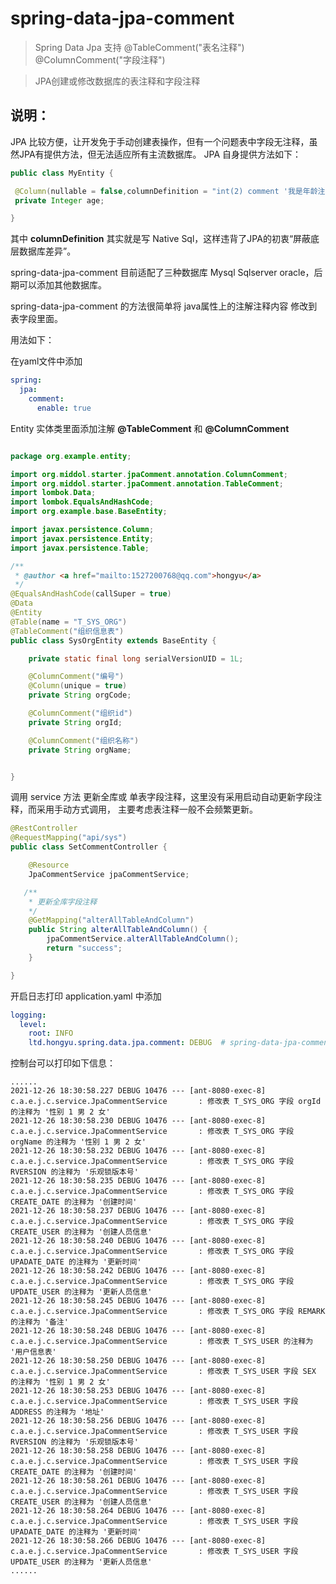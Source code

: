 # spring-data-jpa-comment

> Spring Data Jpa 支持 @TableComment("表名注释") @ColumnComment("字段注释")

> JPA创建或修改数据库的表注释和字段注释

## 说明：

JPA 比较方便，让开发免于手动创建表操作，但有一个问题表中字段无注释，虽然JPA有提供方法，但无法适应所有主流数据库。
JPA 自身提供方法如下：

```java
public class MyEntity {

 @Column(nullable = false,columnDefinition = "int(2) comment '我是年龄注释...'")
 private Integer age;

}
```

其中 **columnDefinition** 其实就是写 Native Sql，这样违背了JPA的初衷“屏蔽底层数据库差异”。

spring-data-jpa-comment 目前适配了三种数据库 Mysql Sqlserver oracle，后期可以添加其他数据库。

spring-data-jpa-comment 的方法很简单将 java属性上的注解注释内容 修改到表字段里面。

用法如下：

在yaml文件中添加

```yaml
spring:
  jpa:
    comment:
      enable: true
```

Entity 实体类里面添加注解 **@TableComment** 和  **@ColumnComment**

```java

package org.example.entity;

import org.middol.starter.jpaComment.annotation.ColumnComment;
import org.middol.starter.jpaComment.annotation.TableComment;
import lombok.Data;
import lombok.EqualsAndHashCode;
import org.example.base.BaseEntity;

import javax.persistence.Column;
import javax.persistence.Entity;
import javax.persistence.Table;

/**
 * @author <a href="mailto:1527200768@qq.com">hongyu</a>
 */
@EqualsAndHashCode(callSuper = true)
@Data
@Entity
@Table(name = "T_SYS_ORG")
@TableComment("组织信息表")
public class SysOrgEntity extends BaseEntity {

    private static final long serialVersionUID = 1L;

    @ColumnComment("编号")
    @Column(unique = true)
    private String orgCode;

    @ColumnComment("组织id")
    private String orgId;

    @ColumnComment("组织名称")
    private String orgName;


}
```

调用 service 方法 更新全库或 单表字段注释，这里没有采用启动自动更新字段注释，而采用手动方式调用，
主要考虑表注释一般不会频繁更新。

```java
@RestController
@RequestMapping("api/sys")
public class SetCommentController {

    @Resource
    JpaCommentService jpaCommentService;

   /**
    * 更新全库字段注释
    */
    @GetMapping("alterAllTableAndColumn")
    public String alterAllTableAndColumn() {
        jpaCommentService.alterAllTableAndColumn();
        return "success";
    }

}
```

开启日志打印 application.yaml 中添加

```yaml
logging:
  level:
    root: INFO
    ltd.hongyu.spring.data.jpa.comment: DEBUG  # spring-data-jpa-comment日志打印
```

控制台可以打印如下信息：

```
......
2021-12-26 18:30:58.227 DEBUG 10476 --- [ant-8080-exec-8] c.a.e.j.c.service.JpaCommentService       : 修改表 T_SYS_ORG 字段 orgId 的注释为 '性别 1 男 2 女' 
2021-12-26 18:30:58.230 DEBUG 10476 --- [ant-8080-exec-8] c.a.e.j.c.service.JpaCommentService       : 修改表 T_SYS_ORG 字段 orgName 的注释为 '性别 1 男 2 女'
2021-12-26 18:30:58.232 DEBUG 10476 --- [ant-8080-exec-8] c.a.e.j.c.service.JpaCommentService       : 修改表 T_SYS_ORG 字段 RVERSION 的注释为 '乐观锁版本号'
2021-12-26 18:30:58.235 DEBUG 10476 --- [ant-8080-exec-8] c.a.e.j.c.service.JpaCommentService       : 修改表 T_SYS_ORG 字段 CREATE_DATE 的注释为 '创建时间'
2021-12-26 18:30:58.237 DEBUG 10476 --- [ant-8080-exec-8] c.a.e.j.c.service.JpaCommentService       : 修改表 T_SYS_ORG 字段 CREATE_USER 的注释为 '创建人员信息'
2021-12-26 18:30:58.240 DEBUG 10476 --- [ant-8080-exec-8] c.a.e.j.c.service.JpaCommentService       : 修改表 T_SYS_ORG 字段 UPADATE_DATE 的注释为 '更新时间'
2021-12-26 18:30:58.242 DEBUG 10476 --- [ant-8080-exec-8] c.a.e.j.c.service.JpaCommentService       : 修改表 T_SYS_ORG 字段 UPDATE_USER 的注释为 '更新人员信息'
2021-12-26 18:30:58.245 DEBUG 10476 --- [ant-8080-exec-8] c.a.e.j.c.service.JpaCommentService       : 修改表 T_SYS_ORG 字段 REMARK 的注释为 '备注'
2021-12-26 18:30:58.248 DEBUG 10476 --- [ant-8080-exec-8] c.a.e.j.c.service.JpaCommentService       : 修改表 T_SYS_USER 的注释为 '用户信息表'
2021-12-26 18:30:58.250 DEBUG 10476 --- [ant-8080-exec-8] c.a.e.j.c.service.JpaCommentService       : 修改表 T_SYS_USER 字段 SEX 的注释为 '性别 1 男 2 女'
2021-12-26 18:30:58.253 DEBUG 10476 --- [ant-8080-exec-8] c.a.e.j.c.service.JpaCommentService       : 修改表 T_SYS_USER 字段 ADDRESS 的注释为 '地址'
2021-12-26 18:30:58.256 DEBUG 10476 --- [ant-8080-exec-8] c.a.e.j.c.service.JpaCommentService       : 修改表 T_SYS_USER 字段 RVERSION 的注释为 '乐观锁版本号'
2021-12-26 18:30:58.258 DEBUG 10476 --- [ant-8080-exec-8] c.a.e.j.c.service.JpaCommentService       : 修改表 T_SYS_USER 字段 CREATE_DATE 的注释为 '创建时间'
2021-12-26 18:30:58.261 DEBUG 10476 --- [ant-8080-exec-8] c.a.e.j.c.service.JpaCommentService       : 修改表 T_SYS_USER 字段 CREATE_USER 的注释为 '创建人员信息'
2021-12-26 18:30:58.264 DEBUG 10476 --- [ant-8080-exec-8] c.a.e.j.c.service.JpaCommentService       : 修改表 T_SYS_USER 字段 UPADATE_DATE 的注释为 '更新时间'
2021-12-26 18:30:58.266 DEBUG 10476 --- [ant-8080-exec-8] c.a.e.j.c.service.JpaCommentService       : 修改表 T_SYS_USER 字段 UPDATE_USER 的注释为 '更新人员信息'
......
```